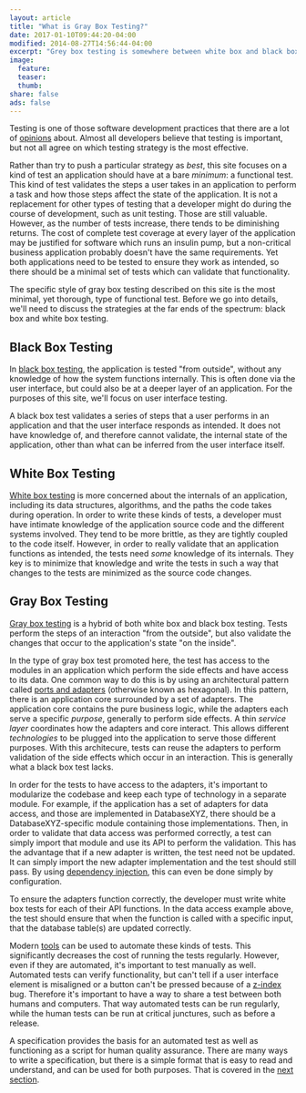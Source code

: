 ```yaml
---
layout: article
title: "What is Gray Box Testing?"
date: 2017-01-10T09:44:20-04:00
modified: 2014-08-27T14:56:44-04:00
excerpt: "Grey box testing is somewhere between white box and black box testing. Tests are driven by the user interface, but have some knowledge about system internals."
image:
  feature:
  teaser:
  thumb:
share: false
ads: false
---
```


Testing is one of those software development practices that there are
a lot of [opinions](https://martinfowler.com/articles/is-tdd-dead/)
about. Almost all developers believe that testing is important, but
not all agree on which testing strategy is the most effective.

Rather than try to push a particular strategy as *best*, this site
focuses on a kind of test an application should have at a bare
*minimum*: a functional test. This kind of test validates the steps a
user takes in an application to perform a task and how those steps
affect the state of the application. It is not a replacement for other
types of testing that a developer might do during the course of
development, such as unit testing. Those are still valuable. However,
as the number of tests increase, there tends to be diminishing
returns. The cost of complete test coverage at every layer of the
application may be justified for software which runs an insulin pump,
but a non-critical business application probably doesn't have the same
requirements. Yet both applications need to be tested to ensure they
work as intended, so there should be a minimal set of tests which can
validate that functionality.

The specific style of gray box testing described on this site is the
most minimal, yet thorough, type of functional test. Before we go into
details, we'll need to discuss the strategies at the far ends of the
spectrum: black box and white box testing.

## Black Box Testing

In
[black box testing](https://en.wikipedia.org/wiki/Black-box_testing),
the application is tested "from outside", without any knowledge of how
the system functions internally. This is often done via the user
interface, but could also be at a deeper layer of an application. For
the purposes of this site, we'll focus on user interface testing.

A black box test validates a series of steps that a user performs in
an application and that the user interface responds as intended. It
does not have knowledge of, and therefore cannot validate, the
internal state of the application, other than what can be inferred
from the user interface itself.

## White Box Testing

[White box testing](https://en.wikipedia.org/wiki/White-box_testing)
is more concerned about the internals of an application, including its
data structures, algorithms, and the paths the code takes during
operation. In order to write these kinds of tests, a developer must
have intimate knowledge of the application source code and the
different systems involved. They tend to be more brittle, as they are
tightly coupled to the code itself. However, in order to really
validate that an application functions as intended, the tests need
*some* knowledge of its internals. They key is to minimize that
knowledge and write the tests in such a way that changes to the tests
are minimized as the source code changes.

## Gray Box Testing

[Gray box testing](https://en.wikipedia.org/wiki/Gray_box_testing) is
a hybrid of both white box and black box testing. Tests perform the
steps of an interaction "from the outside", but also validate the
changes that occur to the application's state "on the inside".

In the type of gray box test promoted here, the test has access to the
modules in an application which perform the side effects and have
access to its data. One common way to do this is by using an
architectural pattern called
[ports and adapters](http://alistair.cockburn.us/Hexagonal+architecture)
(otherwise known as hexagonal). In this pattern, there is an
application core surrounded by a set of adapters. The application core
contains the pure business logic, while the adapters each serve a
specific *purpose*, generally to perform side effects. A thin *service
layer* coordinates how the adapters and core interact. This allows
different *technologies* to be plugged into the application to serve
those different purposes. With this architecure, tests can reuse the
adapters to perform validation of the side effects which occur in an
interaction. This is generally what a black box test lacks.

In order for the tests to have access to the adapters, it's important
to modularize the codebase and keep each type of technology in a
separate module. For example, if the application has a set of adapters
for data access, and those are implemented in DatabaseXYZ, there
should be a DatabaseXYZ-specific module containing those
implementations. Then, in order to validate that data access was
performed correctly, a test can simply import that module and use its
API to perform the validation. This has the advantage that if a new
adapter is written, the test need not be updated. It can simply import
the new adapter implementation and the test should still pass. By
using
[dependency injection](https://en.wikipedia.org/wiki/Dependency_injection),
this can even be done simply by configuration.

To ensure the adapters function correctly, the developer must write
white box tests for each of their API functions. In the data access
example above, the test should ensure that when the function is called
with a specific input, that the database table(s) are updated
correctly.

Modern [tools](/tools/) can be used to automate these kinds of
tests. This significantly decreases the cost of running the tests
regularly. However, even if they are automated, it's important to test
manually as well. Automated tests can verify functionality, but can't
tell if a user interface element is misaligned or a button can't be
pressed because of a
[z-index](https://developer.mozilla.org/en-US/docs/Web/CSS/z-index)
bug. Therefore it's important to have a way to share a test between
both humans and computers. That way automated tests can be run
regularly, while the human tests can be run at critical junctures,
such as before a release.

A specification provides the basis for an automated test as well as
functioning as a script for human quality assurance. There are many
ways to write a specification, but there is a simple format that is
easy to read and understand, and can be used for both purposes. That
is covered in the [next section](/specifications/).







